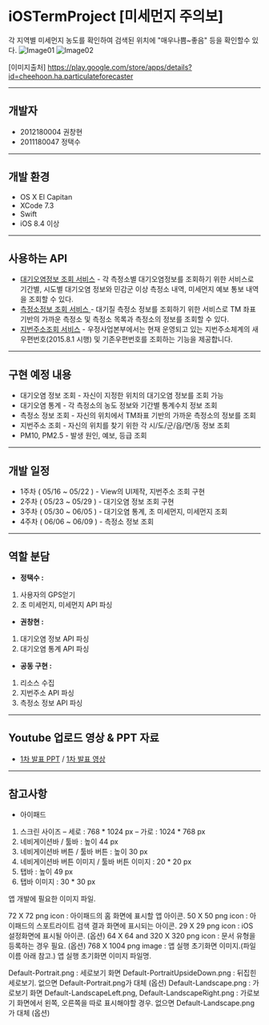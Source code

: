 # iOSTermProject [미세먼지 주의보]

각 지역별 미세먼지 농도를 확인하여 검색된 위치에 "매우나쁨~좋음" 등을 확인할수 있다.
![Image01](https://lh3.googleusercontent.com/mjB11Bu3f_Tn-SfaiMLCGfGUpL7lT3AsCROh95AhinUnVnQrwNzEZxPDkl0-ihUXY-I=h900-rw)
![Image02](https://lh3.googleusercontent.com/EcN5q1FUaDkOd6-GTb1Lep141WX-nVJGKdkWVOUwUY2Cx3eti5WguNmvbIHjjqz-xHl6=h900-rw)

[이미지출처] https://play.google.com/store/apps/details?id=cheehoon.ha.particulateforecaster

----------
개발자
----------
+ 2012180004 권창현
+ 2011180047 정택수

---------
개발 환경
---------
+ OS X El Capitan
+ XCode 7.3
+ Swift
+ iOS 8.4 이상

---------
사용하는 API
---------
+ [대기오염정보 조회 서비스](https://www.data.go.kr/subMain.jsp#/L3B1YnIvdXNlL3ByaS9Jcm9zT3BlbkFwaURldGFpbC9vcGVuQXBpTGlzdFBhZ2UkQF4wMTJtMjEkQF5wdWJsaWNEYXRhUGs9MTUwMDA1ODEkQF5icm1DZD1PQzAwMTIkQF5tYWluRmxhZz10cnVl) - 각 측정소별 대기오염정보를 조회하기 위한 서비스로 기간별, 시도별 대기오염 정보와 민감군 이상 측정소 내역, 미세먼지 예보 통보 내역을 조회할 수 있다.
+ [측정소정보 조회 서비스   ](https://www.data.go.kr/subMain.jsp?param=T1BFTkFQSUAxNTAwMDY2MA==#/L3B1YnIvdXNlL3ByaS9Jcm9zT3BlbkFwaURldGFpbC9vcGVuQXBpTGlzdFBhZ2UkQF4wMTJtMSRAXnB1YmxpY0RhdGFQaz0xNTAwMDY2MCRAXmJybUNkPU9DMDAxMiRAXnJlcXVlc3RDb3VudD00MzYkQF5vcmdJbmRleD1PUEVOQVBJ) - 대기질 측정소 정보를 조회하기 위한 서비스로 TM 좌표기반의 가까운 측정소 및 측정소 목록과 측정소의 정보를 조회할 수 있다.
+ [지번주소조회 서비스](https://www.data.go.kr/subMain.jsp#/L3B1YnIvdXNlL3ByaS9Jcm9zT3BlbkFwaURldGFpbC9vcGVuQXBpTGlzdFBhZ2UkQF4wMTJtMjEkQF5wdWJsaWNEYXRhUGs9MTUwMDAyNjgkQF5icm1DZD1PQzAwMTEkQF5tYWluRmxhZz10cnVl) - 우정사업본부에서는 현재 운영되고 있는 지번주소체계의 새우편번호(2015.8.1 시행) 및 기존우편번호를 조회하는 기능을 제공합니다.

---------
구현 예정 내용
---------
+ 대기오염 정보 조회 - 자신이 지정한 위치의 대기오염 정보를 조회 가능
+ 대기오염 통계 - 각 측정소의 농도 정보와 기간별 통계수치 정보 조회
+ 측정소 정보 조회 - 자신의 위치에서 TM좌표 기반의 가까운 측정소의 정보를 조회
+ 지번주소 조회 - 자신의 위치를 찾기 위한 각 시/도/군/읍/면/동 정보 조회
+ PM10, PM2.5 - 발생 원인, 예보, 등급 조회

---------
개발 일정
---------
+ 1주차 ( 05/16 ~ 05/22 ) - View의 UI제작, 지번주소 조회 구현
+ 2주차 ( 05/23 ~ 05/29 ) - 대기오염 정보 조회 구현
+ 3주차 ( 05/30 ~ 06/05 ) - 대기오염 통계, 초 미세먼지, 미세먼지 조회
+ 4주차 ( 06/06 ~ 06/09 ) - 측정소 정보 조회

---------
역할 분담
---------
+ **정택수 :**
 1. 사용자의 GPS얻기
 2. 초 미세먼지, 미세먼지 API 파싱

+ **권창현 :**
 1. 대기오염 정보 API 파싱
 2. 대기오염 통계 API 파싱

+ **공동 구현 :**
 1. 리소스 수집
 2. 지번주소 API 파싱
 3. 측정소 정보 API 파싱

---------
Youtube 업로드 영상 & PPT 자료
---------
+ [1차 발표 PPT](https://github.com/WindowsHyun/iOSProject/blob/master/Document/%EC%8A%A4%EB%A7%88%ED%8A%B8%ED%8F%B0%EA%B2%8C%EC%9E%84%ED%94%84%EB%A1%9C%EA%B7%B8%EB%9E%98%EB%B0%8D%201%EC%B0%A8%20%EB%B0%9C%ED%91%9C.pptx?raw=true) / [1차 발표 영상](https://www.youtube.com/watch?v=7T7QmmTkiYM&feature=youtu.be)

---------
참고사항
---------
* 아이패드
1. 스크린 사이즈
– 세로 : 768 * 1024 px
– 가로 : 1024 * 768 px
2. 네비게이션바 / 툴바 : 높이 44 px
3. 네비게이션바 버튼 / 툴바 버튼 : 높이 30 px
4. 네비게이션바 버튼 이미지 / 툴바 버튼 이미지 : 20 * 20 px
5. 탭바 : 높이 49 px
6. 탭바 이미지 : 30 * 30 px


앱 개발에 필요한 이미지 파일.

72 X 72 png icon : 아이패드의 홈 화면에 표시할 앱 아이콘.
50 X 50 png icon : 아이패드의 스포트라이트 검색 결과 화면에 표시되는 아이콘.
29 X 29 png icon : iOS 설정화면에 표시될 아이콘. (옵션)
64 X 64 and 320 X 320 png icon : 문서 유형을 등록하는 경우 필요. (옵션)
768 X 1004 png image : 앱 실행 초기화면 이미지.(파일이름 아래 참고.)
앱 실행 초기화면 이미지 파일명.

Default-Portrait.png : 세로보기 화면
Default-PortraitUpsideDown.png : 뒤집힌 세로보기. 없으면 Default-Portrait.png가 대체 (옵션)
Default-Landscape.png : 가로보기 화면
Default-LandscapeLeft.png, Default-LandscapeRight.png : 가로보기 화면에서 왼쪽, 오른쪽을 따로 표시해야할 경우. 없으면 Default-Landscape.png가 대체 (옵션)
